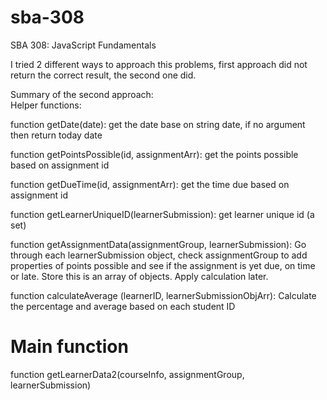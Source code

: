 # sba-308
SBA 308: JavaScript Fundamentals

I tried 2 different ways to approach this problems, first approach did not return the correct result, the second one did.

Summary of the second approach:
<br>
Helper functions: 

function getDate(date): get the date base on string date, if no argument then return today date

function getPointsPossible(id, assignmentArr): get the points possible based on assignment id
       
function getDueTime(id, assignmentArr): get the time due based on assignment id

function getLearnerUniqueID(learnerSubmission): get learner unique id (a set)

function getAssignmentData(assignmentGroup, learnerSubmission): Go through each learnerSubmission object, check assignmentGroup to add properties of points possible and see if the assignment is yet due, on time or late. Store this is an array of objects. Apply calculation later.

function calculateAverage (learnerID, learnerSubmissionObjArr): Calculate the percentage and average based on each student ID

# Main function
function getLearnerData2(courseInfo, assignmentGroup, learnerSubmission)

